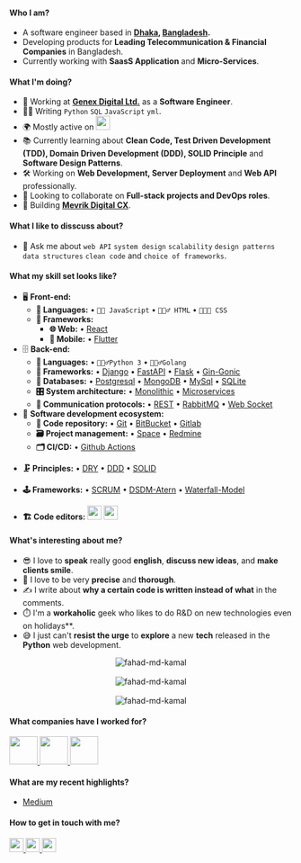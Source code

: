 #### Who I am?
- A software engineer based in **[Dhaka](https://en.wikipedia.org/wiki/Dhaka), [Bangladesh](https://en.wikipedia.org/wiki/Bangladesh).** 
- Developing products for **Leading Telecommunication & Financial Companies** in Bangladesh.
- Currently working with **SaasS Application** and **Micro-Services**.
<!-- - Have 3+ years of hands-on experience in **software development** and **Server Deployment** -->

#### What I'm doing?
- 🏢 Working at **[Genex Digital Ltd.](https://genex.digital/)** as a **Software Engineer**.
- 👨‍💻 Writing `Python` `SQL` `JavaScript` `yml`.
- 🌍 Mostly active on <a href="https://www.linkedin.com/in/fahad-md-kamal"><img src="https://cdn-icons-png.flaticon.com/512/174/174857.png" height=25></a>
- 📚 Currently learning about **Clean Code, Test Driven Development (TDD), Domain Driven Development (DDD), SOLID Principle** and **Software Design Patterns**.
- 🛠️ Working on **Web Development, Server Deployment** and **Web API** professionally.
- 👯 Looking to collaborate on **Full-stack projects and DevOps roles**.
- 🥰 Building **[Mevrik Digital CX](https://www.mevrik.com/)**.
#### What I like to disscuss about? 
- 💬 Ask me about `web API` `system design` `scalability` `design patterns` `data structures` `clean code` and `choice of frameworks`.
#### What my skill set looks like?
- 🖥 **Front-end:** 
  - **📜 Languages:** • `🧙🏻 JavaScript` • `🧚🏻‍♂️ HTML` • `👨🏻‍🎨 CSS`
  - **🔬 Frameworks:**  
    - **🌐 Web:** • [React](https://reactjs.org/)
    - **📱 Mobile:** • [Flutter](https://flutter.dev/)
- 🗄️ **Back-end:**
  - **📜 Languages:** • `🧙🏻‍♂️Python 3` • `🧙🏻‍♂️Golang`
  - **🔭 Frameworks:** • [Django](https://www.djangoproject.com/) • [FastAPI](https://fastapi.tiangolo.com/) • [Flask](https://fastapi.tiangolo.com/) • [Gin-Gonic](https://gin-gonic.com/) 
  - **💾 Databases:** • [Postgresql](https://www.postgresql.org/) • [MongoDB](https://www.mongodb.com/) • [MySql](https://www.mysql.com/) • [SQLite](https://www.sqlite.org/)
  - **🎛 System architecture:** • [Monolithic](https://microservices.io/patterns/monolithic.html) • [Microservices](https://microservices.io/patterns/microservices.html)
  - **🔌 Communication protocols:** • [REST](https://docs.microsoft.com/en-us/azure/architecture/best-practices/api-design) • [RabbitMQ](https://www.rabbitmq.com/) • [Web Socket](https://developer.mozilla.org/en-US/docs/Web/API/WebSockets_API)
- 🎡 **Software development ecosystem:**
  - **📁 Code repository:** • [Git](https://git-scm.com/) • [BitBucket](https://bitbucket.org/product) • [Gitlab](https://gitlab.com/)
  - **🗃 Project management:** • [Space](https://www.jetbrains.com/space/) • [Redmine](https://www.redmine.org/)
  - **🗂 CI/CD:** • [Github Actions](https://docs.github.com/en/actions)
<!-- - 🧙‍♂️ **Coding pattern & principles:**
  - **⚒ Patterns:**  • [Mediator](https://en.wikipedia.org/wiki/Mediator_pattern) • [Bridge](https://en.wikipedia.org/wiki/Bridge_pattern) • [CQRS](https://en.wikipedia.org/wiki/Command%E2%80%93query_separation#Command_Query_Responsibility_Separation) • [MVVM](https://en.wikipedia.org/wiki/Model%E2%80%93view%E2%80%93viewmodel) • [MVC](https://en.wikipedia.org/wiki/Model%E2%80%93view%E2%80%93controller) • [SAGA](https://microservices.io/patterns/data/saga.html) • [Event Sourcing](https://microservices.io/patterns/data/event-sourcing.html) • [Message Queuing](https://www.cloudamqp.com/blog/what-is-message-queuing.html) -->
<!--   • [ACID](https://en.wikipedia.org/wiki/ACID) -->
  - **🗜 Principles:** • [DRY](https://en.wikipedia.org/wiki/Don%27t_repeat_yourself#:~:text=%22Don%27t%20repeat%20yourself%22,data%20normalization%20to%20avoid%20redundancy.) • [DDD](https://en.wikipedia.org/wiki/Domain-driven_design) • [SOLID](https://www.digitalocean.com/community/conceptual_articles/s-o-l-i-d-the-first-five-principles-of-object-oriented-design)
  - **🕹 Frameworks:** • [SCRUM](https://www.scrum.org/) • [DSDM-Atern](https://www.agilebusiness.org/dsdm-project-framework.html) • [Waterfall-Model](https://en.wikipedia.org/wiki/Waterfall_model)
  
- **🏗️ Code editors:**
<a href="https://www.jetbrains.com/pycharm/"><img src="https://upload.wikimedia.org/wikipedia/commons/1/1d/PyCharm_Icon.svg" height=25></a> <a href="https://code.visualstudio.com/"><img src="https://seeklogo.com/images/V/visual-studio-code-logo-449D71944F-seeklogo.com.png" height=25></a> 
<!-- <a href="https://visualstudio.microsoft.com/"><img src="https://1000logos.net/wp-content/uploads/2020/08/Visual-Studio-Logo.png" height=25></a> -->
  
#### What's interesting about me?  
  - 😎 I love to **speak** really good **english**, **discuss new ideas**, and **make clients smile**.
  - 🧐 I love to be very **precise** and **thorough**.
  - ✍️ I write about **why a certain code is written instead of what** in the comments.
  - ⏱️ I'm a **workaholic** geek who likes to do R&D on new technologies even on holidays**.
  - 😅 I just can't **resist the urge** to **explore** a new **tech** released in the **Python** web development.


<!--Github Stats-->
<p align="center">  
  <img align="center" src="https://github-readme-stats.vercel.app/api/top-langs?username=fahad-md-kamal&show_icons=true&locale=en&layout=compact&theme=nord&show_icons=true&count_private=true&hide=contribs&line_height=40" alt="fahad-md-kamal" />
<br>
<br>
<img align="center" src="https://github-readme-stats.vercel.app/api?username=fahad-md-kamal&show_icons=true&locale=en&hide_title=true&theme=nord&show_icons=true&count_private=true&hide=contribs&line_height=40" alt="fahad-md-kamal" />
<br>
<br>
<img align="center" src="https://github-readme-streak-stats.herokuapp.com/?user=fahad-md-kamal&theme=nord&show_icons=true&count_private=true&hide=contribs&line_height=40" alt="fahad-md-kamal" /> 
</p>

#### What companies have I worked for?
<p left="center">
  <a href="https://genex.digital/">
    <img src="https://genex.digital/images/genex-digital.png" height=50>
    </a> 
  <a href="https://www.aleshatech.net/">
    <img src="https://www.aleshatech.net/wp-content/uploads/2021/12/Alesha-Tech-New-Logo.png" height=50> 
  </a>
  <a href="https://dreamarray.com/">
    <img src="https://dreamarray.com/daweb/wp-content/themes/da_wp/images/logo.png" height=50>
  </a>
</p>

#### What are my recent highlights?
- [Medium](https://medium.com/@fahadmdkamal)


#### How to get in touch with me?
<p left="center">
<a href="https://twitter.com/FahadMdKamal" target="_blank">
  <img src="https://img.shields.io/badge/twitter-%231DA1F2.svg?&style=for-the-badge&logo=twitter&logoColor=white" height=25>
</a> 
<a href="https://www.linkedin.com/in/fahad-md-kamal" target="_blank">
  <img src="https://img.shields.io/badge/linkedin-%230077B5.svg?&style=for-the-badge&logo=linkedin&logoColor=white" height=25>
</a> 
<!-- <a href="https://www.facebook.com/Anonymus7/" target="_blank">
  <img src="https://img.shields.io/badge/Facebook-1877F2?style=for-the-badge&logo=facebook&logoColor=white" height=25>
</a> -->
<a href="mailto:faahad.hossain@gmail.com">
  <img src="https://img.shields.io/badge/Gmail-D14836?style=for-the-badge&logo=gmail&logoColor=white" height=25>
</a>
</p>
